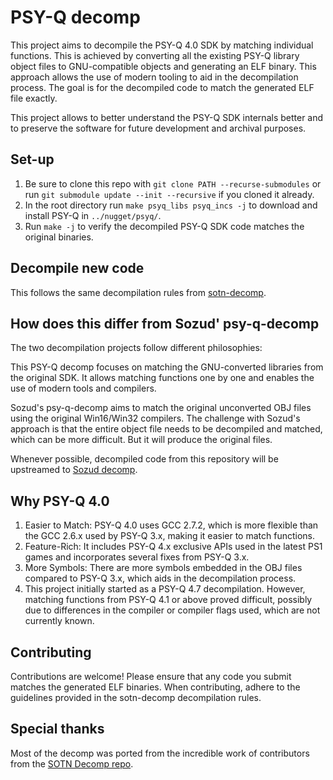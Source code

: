 # PSY-Q decomp

This project aims to decompile the PSY-Q 4.0 SDK by matching individual functions. This is achieved by converting all the existing PSY-Q library object files to GNU-compatible objects and generating an ELF binary. This approach allows the use of modern tooling to aid in the decompilation process. The goal is for the decompiled code to match the generated ELF file exactly.

This project allows to better understand the PSY-Q SDK internals better and to preserve the software for future development and archival purposes.

## Set-up

1. Be sure to clone this repo with `git clone PATH --recurse-submodules` or run `git submodule update --init --recursive` if you cloned it already.
1. In the root directory run `make psyq_libs psyq_incs -j` to download and install PSY-Q in `../nugget/psyq/`.
1. Run `make -j` to verify the decompiled PSY-Q SDK code matches the original binaries.

## Decompile new code

This follows the same decompilation rules from [sotn-decomp](https://github.com/Xeeynamo/sotn-decomp/wiki/Decompilation).

## How does this differ from Sozud' psy-q-decomp

The two decompilation projects follow different philosophies:

This PSY-Q decomp focuses on matching the GNU-converted libraries from the original SDK. It allows matching functions one by one and enables the use of modern tools and compilers.

Sozud's psy-q-decomp aims to match the original unconverted OBJ files using the original Win16/Win32 compilers. The challenge with Sozud's approach is that the entire object file needs to be decompiled and matched, which can be more difficult. But it will produce the original files.

Whenever possible, decompiled code from this repository will be upstreamed to [Sozud decomp](https://github.com/sozud/psy-q-decomp).

## Why PSY-Q 4.0

1. Easier to Match: PSY-Q 4.0 uses GCC 2.7.2, which is more flexible than the GCC 2.6.x used by PSY-Q 3.x, making it easier to match functions.
1. Feature-Rich: It includes PSY-Q 4.x exclusive APIs used in the latest PS1 games and incorporates several fixes from PSY-Q 3.x.
1. More Symbols: There are more symbols embedded in the OBJ files compared to PSY-Q 3.x, which aids in the decompilation process.
1. This project initially started as a PSY-Q 4.7 decompilation. However, matching functions from PSY-Q 4.1 or above proved difficult, possibly due to differences in the compiler or compiler flags used, which are not currently known.

## Contributing

Contributions are welcome! Please ensure that any code you submit matches the generated ELF binaries. When contributing, adhere to the guidelines provided in the sotn-decomp decompilation rules.

## Special thanks

Most of the decomp was ported from the incredible work of contributors from the [SOTN Decomp repo](https://github.com/Xeeynamo/sotn-decomp/tree/master/src/main/psxsdk).
